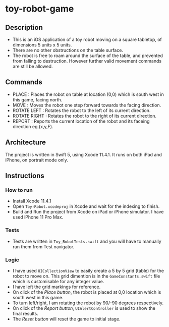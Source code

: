# toy-robot-game

## Description

- This is an iOS application of a toy robot moving on a square tabletop, of dimensions 5 units x 5 units.
- There are no other obstructions on the table surface.
- The robot is free to roam around the surface of the table, and prevented from falling to destruction. However further valid movement commands are still be allowed.

## Commands

- PLACE : Places the robot on table at location (0,0) which is south west in this game, facing north.
- MOVE : Moves the robot one step forward towards the facing direction.
- ROTATE LEFT : Rotates the robot to the left of its current direction.
- ROTATE RIGHT : Rotates the robot to the right of its current direction.
- REPORT : Reports the current location of the robot and its faceing direction eg.(x,y,F).

## Architecture
The project is written in Swift 5, using Xcode 11.4.1. It runs on both iPad and iPhone, on portrait mode only.

## Instructions

### How to run
- Install Xcode 11.4.1
- Open `Toy-Robot.xcodeproj` in Xcode and wait for the indexing to finish.
- Build and Run the project from Xcode on iPad or iPhone simulator. I have used iPhone 11 Pro Max.

### Tests
- Tests are written in `Toy_RobotTests.swift` and you will have to manually run them from Test navigator.

### Logic
- I have used `UICollectionView` to easily create a 5 by 5 grid (table) for the robot to move on. This grid dimention is in the `GameConstants.swift` file which is customisable for any integer value. 
- I have left the grid markings for reference.
- On click of the *Place button*, the robot is placed at 0,0 location which is south west in this game.
- To turn left/right, I am rotating the robot by 90/-90 degrees respectively.
- On click of the *Report button*, `UIAlertController` is used to show the final results.
- The *Reset button* will reset the game to initial stage.
